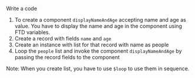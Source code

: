 Write a code

1. To create a component `displayNameAndAge` accepting name and age as value. You have to display the name and age in the component using FTD variables.
2. Create a record with fields `name` and `age`
3. Create an instance with list for that record with name as people
4. Loop the `people` list and invoke the component `displayNameAndAge` by passing the record fields to the component

Note: When you create list, you have to use `$loop` to use them in sequence.